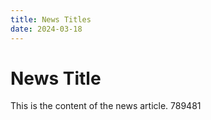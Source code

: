 ```yaml
---
title: News Titles
date: 2024-03-18
---
```


# News Title

This is the content of the news article. 789481
